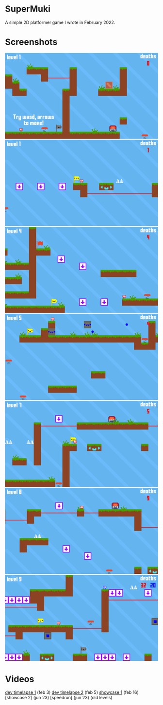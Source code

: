 # SuperMuki
A simple 2D platformer game I wrote in February 2022.

# Screenshots
![image](https://github.com/Krist0FF-T/supermuki/blob/main/screenshots/1.png)
![image](https://github.com/Krist0FF-T/supermuki/blob/main/screenshots/2.png)
![image](https://github.com/Krist0FF-T/supermuki/blob/main/screenshots/3.png)
![image](https://github.com/Krist0FF-T/supermuki/blob/main/screenshots/4.png)
![image](https://github.com/Krist0FF-T/supermuki/blob/main/screenshots/5.png)
![image](https://github.com/Krist0FF-T/supermuki/blob/main/screenshots/6.png)
![image](https://github.com/Krist0FF-T/supermuki/blob/main/screenshots/7.png)

# Videos
[dev timelapse 1](https://youtu.be/Q-xMv-7-QSE) (feb 3)
[dev timelapse 2](https://youtu.be/8XiEqw7hZ4M) (feb 5)
[showcase 1](https://youtu.be/guX0gV7cNg8) (feb 16)
[showcase 2] (jun 23)
[speedrun] (jun 23) (old levels)

